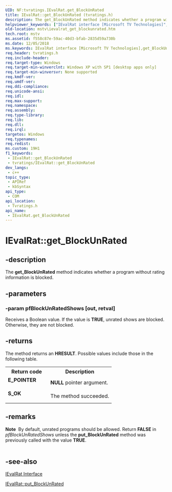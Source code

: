 ```yaml
---
UID: NF:tvratings.IEvalRat.get_BlockUnRated
title: IEvalRat::get_BlockUnRated (tvratings.h)
description: The get_BlockUnRated method indicates whether a program without rating information is blocked.
helpviewer_keywords: ["IEvalRat interface [Microsoft TV Technologies]","get_BlockUnRated method","IEvalRat.get_BlockUnRated","IEvalRat::get_BlockUnRated","IEvalRatget_BlockUnRated","get_BlockUnRated","get_BlockUnRated method [Microsoft TV Technologies]","get_BlockUnRated method [Microsoft TV Technologies]","IEvalRat interface","mstv.ievalrat_get_blockunrated","tvratings/IEvalRat::get_BlockUnRated"]
old-location: mstv\ievalrat_get_blockunrated.htm
tech.root: mstv
ms.assetid: f558c87e-59ac-40d3-bfab-2835d59a730b
ms.date: 12/05/2018
ms.keywords: IEvalRat interface [Microsoft TV Technologies],get_BlockUnRated method, IEvalRat.get_BlockUnRated, IEvalRat::get_BlockUnRated, IEvalRatget_BlockUnRated, get_BlockUnRated, get_BlockUnRated method [Microsoft TV Technologies], get_BlockUnRated method [Microsoft TV Technologies],IEvalRat interface, mstv.ievalrat_get_blockunrated, tvratings/IEvalRat::get_BlockUnRated
req.header: tvratings.h
req.include-header: 
req.target-type: Windows
req.target-min-winverclnt: Windows XP with SP1 [desktop apps only]
req.target-min-winversvr: None supported
req.kmdf-ver: 
req.umdf-ver: 
req.ddi-compliance: 
req.unicode-ansi: 
req.idl: 
req.max-support: 
req.namespace: 
req.assembly: 
req.type-library: 
req.lib: 
req.dll: 
req.irql: 
targetos: Windows
req.typenames: 
req.redist: 
ms.custom: 19H1
f1_keywords:
 - IEvalRat::get_BlockUnRated
 - tvratings/IEvalRat::get_BlockUnRated
dev_langs:
 - c++
topic_type:
 - APIRef
 - kbSyntax
api_type:
 - COM
api_location:
 - Tvratings.h
api_name:
 - IEvalRat.get_BlockUnRated
---
```


# IEvalRat::get_BlockUnRated


## -description

The <b>get_BlockUnRated</b> method indicates whether a program without rating information is blocked.

## -parameters

### -param pfBlockUnRatedShows [out, retval]

Receives a Boolean value. If the value is <b>TRUE</b>, unrated shows are blocked. Otherwise, they are not blocked.

## -returns

The method returns an <b>HRESULT</b>. Possible values include those in the following table.

<table>
<tr>
<th>Return code</th>
<th>Description</th>
</tr>
<tr>
<td width="40%">
<dl>
<dt><b>E_POINTER</b></dt>
</dl>
</td>
<td width="60%">
<b>NULL</b> pointer argument.

</td>
</tr>
<tr>
<td width="40%">
<dl>
<dt><b>S_OK</b></dt>
</dl>
</td>
<td width="60%">
The method succeeded.

</td>
</tr>
</table>

## -remarks

<div class="alert"><b>Note</b>  By default, unrated programs should be allowed. Return <b>FALSE</b> in <i>pfBlockUnRatedShows</i> unless the <b>put_BlockUnRated</b> method was previously called with the value <b>TRUE</b>.</div>
<div> </div>

## -see-also

<a href="https://docs.microsoft.com/previous-versions/windows/desktop/api/tvratings/nn-tvratings-ievalrat">IEvalRat Interface</a>



<a href="https://docs.microsoft.com/previous-versions/windows/desktop/api/tvratings/nf-tvratings-ievalrat-put_blockunrated">IEvalRat::put_BlockUnRated</a>

